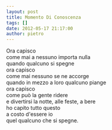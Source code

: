 ```yaml
---
layout: post
title: Momento Di Conoscenza
tags: []
date: 2012-05-17 21:17:00
author: pietro
---
```

Ora capisco<br/>come mai a nessuno importa nulla<br/>quando qualcuno si spegne<br/>ora capisco<br/>come mai nessuno se ne accorge<br/>quando in mezzo a loro qualcuno piange<br/>ora capisco<br/>come può la gente ridere<br/>e divertirsi la notte, alle feste, a bere<br/>ho capito tutto questo<br/>a costo d'essere io<br/>quel qualcuno che si spegne.
